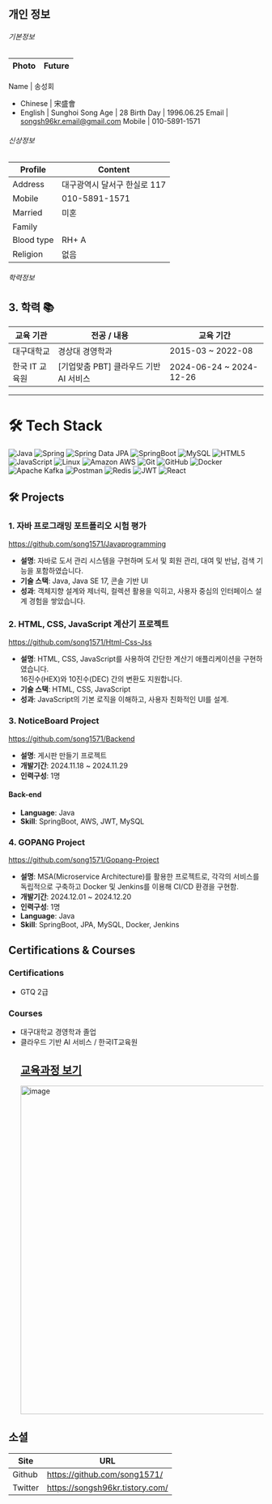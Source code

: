 ## 개인 정보

###### 기본정보  

Photo      | Future
-----------|--------------

Name       | 송성회
 - Chinese | 宋盛會
 - English | Sunghoi Song
Age        | 28 
Birth Day  | 1996.06.25
Email      | songsh96kr.email@gmail.com
Mobile     | 010-5891-1571


###### 신상정보

Profile    | Content
-----------|--------------------------------------
Address    | 대구광역시 달서구 한실로 117
Mobile     | 010-5891-1571
Married    | 미혼
Family     | 
Blood type | RH+ A
Religion   | 없음
  
###### 학력정보

## 3. 학력 📚
 교육 기관 | 전공 / 내용 | 교육 기간
-------------|---------------------------|------------------
대구대학교 | 경상대 경영학과 | 2015-03 ~ 2022-08
한국 IT 교육원 | [기업맞춤 PBT] 클라우드 기반 AI 서비스 | 2024-06-24 ~ 2024-12-26
* * *

# 🛠 Tech Stack

![Java](https://img.shields.io/badge/Java-007396?style=for-the-badge&logo=java&logoColor=white)
![Spring](https://img.shields.io/badge/Spring-6DB33F?style=for-the-badge&logo=spring&logoColor=white)
![Spring Data JPA](https://img.shields.io/badge/Spring%20Data%20JPA-6DB33F?style=for-the-badge&logo=Spring&logoColor=white)
![SpringBoot](https://img.shields.io/badge/SpringBoot-6DB33F?style=for-the-badge&logo=springboot&logoColor=white)
![MySQL](https://img.shields.io/badge/MySQL-4479A1?style=for-the-badge&logo=mysql&logoColor=white)
![HTML5](https://img.shields.io/badge/HTML5-E34F26?style=for-the-badge&logo=html5&logoColor=white)
![JavaScript](https://img.shields.io/badge/JavaScript-F7DF1E?style=for-the-badge&logo=javascript&logoColor=black)
![Linux](https://img.shields.io/badge/Linux-FCC624?style=for-the-badge&logo=linux&logoColor=black)
![Amazon AWS](https://img.shields.io/badge/Amazon_AWS-232F3E?style=for-the-badge&logo=amazonaws&logoColor=white)
![Git](https://img.shields.io/badge/Git-F05032?style=for-the-badge&logo=git&logoColor=white)
![GitHub](https://img.shields.io/badge/GitHub-181717?style=for-the-badge&logo=github&logoColor=white)
![Docker](https://img.shields.io/badge/Docker-2496ED?style=for-the-badge&logo=Docker&logoColor=white)
![Apache Kafka](https://img.shields.io/badge/Apache%20Kafka-231F20?style=for-the-badge&logo=Apache%20Kafka&logoColor=white)
![Postman](https://img.shields.io/badge/Postman-FF6C37?style=for-the-badge&logo=Postman&logoColor=white)
![Redis](https://img.shields.io/badge/redis-%23DD0031.svg?style=for-the-badge&logo=redis&logoColor=white)
![JWT](https://img.shields.io/badge/JWT-black?style=for-the-badge&logo=JSON%20web%20tokens)
![React](https://img.shields.io/badge/react-%2320232a.svg?style=for-the-badge&logo=react&logoColor=%2361DAFB)



## 🛠 Projects

### 1. 자바 프로그래밍 포트폴리오 시험 평가
https://github.com/song1571/Javaprogramming
- **설명**: 자바로 도서 관리 시스템을 구현하며 도서 및 회원 관리, 대여 및 반납, 검색 기능을 포함하였습니다.  
- **기술 스택**: Java, Java SE 17, 콘솔 기반 UI  
- **성과**: 객체지향 설계와 제너릭, 컬렉션 활용을 익히고, 사용자 중심의 인터페이스 설계 경험을 쌓았습니다.
  


### 2. HTML, CSS, JavaScript 계산기 프로젝트
https://github.com/song1571/Html-Css-Jss
- **설명**: HTML, CSS, JavaScript를 사용하여 간단한 계산기 애플리케이션을 구현하였습니다.  
  16진수(HEX)와 10진수(DEC) 간의 변환도 지원합니다.
- **기술 스택**: HTML, CSS, JavaScript
- **성과**: JavaScript의 기본 로직을 이해하고, 사용자 친화적인 UI를 설계.



### 3. NoticeBoard Project  
https://github.com/song1571/Backend
- **설명**: 게시판 만들기 프로젝트  
- **개발기간**: 2024.11.18 ~ 2024.11.29  
- **인력구성**: 1명  

#### Back-end  
- **Language**: Java  
- **Skill**: SpringBoot, AWS, JWT, MySQL  



### 4. GOPANG Project  
https://github.com/song1571/Gopang-Project  
- **설명**: MSA(Microservice Architecture)를 활용한 프로젝트로, 각각의 서비스를 독립적으로 구축하고 Docker 및 Jenkins를 이용해 CI/CD 환경을 구현함.  
- **개발기간**: 2024.12.01 ~ 2024.12.20  
- **인력구성**: 1명  
- **Language**: Java  
- **Skill**: SpringBoot, JPA, MySQL, Docker, Jenkins  


## Certifications & Courses  

### Certifications
- GTQ 2급

  
### Courses
- 대구대학교 경영학과 졸업
- 클라우드 기반 AI 서비스 /  한국IT교육원
   ##  **[교육과정 보기](./커리큘럼.md)** 
   <img width="649" alt="image" src="https://github.com/user-attachments/assets/e138192c-469e-405b-8357-18cf6c87c9db" />


## 소셜
Site     | URL
---------|-------------------------------
Github   | https://github.com/song1571/
Twitter  | https://songsh96kr.tistory.com/
